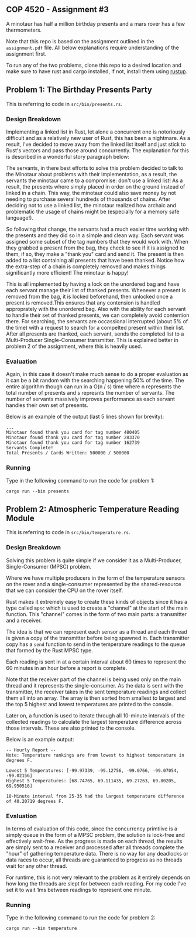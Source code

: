 ## COP 4520 - Assignment #3
A minotaur has half a million birthday presents and a mars rover has a few thermometers.

Note that this repo is based on the assignment outlined in the `assignment.pdf` file.
All below explanations require understanding of the assignment first.

To run any of the two problems, clone this repo to a desired location and make sure to have rust and cargo installed, if not, install them using [rustup](https://rustup.rs).

## Problem 1: The Birthday Presents Party
This is referring to code in `src/bin/presents.rs`.

### Design Breakdown
Implementing a linked list in Rust, let alone a concurrent one is notoriously difficult and as a relatively new user of Rust, this has been a nightmare. As a result, I've decided to move away from the linked list itself and just stick to Rust's vectors and pass those around concurrently. The explanation for this is described in a wonderful story paragraph below:

The servants, in there best efforts to solve this problem decided to talk to the Minotaur about problems with their implementation, as a result, the servants the minotaur came to a compromise: don't use a linked list! As a result, the presents where simply placed in order on the ground instead of linked in a chain. This way, the minotaur could also save money by not needing to purchase several hundreds of thousands of chains. After deciding not to use a linked list, the minotaur realized how archaic and problematic the usage of chains might be (especially for a memory safe language!).

So following that change, the servants had a much easier time working with the presents and they did so in a simple and clean way. Each servant was assigned some subset of the tag numbers that they would work with. When they grabbed a present from the bag, they check to see if it is assigned to them, if so, they make a "thank you" card and send it. The present is then added to a list containing all presents that have been thanked. Notice how the extra-step of a chain is completely removed and makes things significantly more efficient! The minotaur is happy!

This is all implemented by having a lock on the unordered bag and have each servant manage their list of thanked presents. Whenever a present is removed from the bag, it is locked beforehand, then unlocked once a present is removed.This ensures that any contension is handled approprately with the unordered bag. Also with the ability for each servant to handle their set of thanked presents, we can completely avoid contention there. For searching, the servants are occassional interrupted (about 5% of the time) with a request to search for a compelted present within their list. After all presents are thanked, each servant, sends the completed list to a Multi-Producer Single-Consumer transmitter. This is explained better in problem 2 of the assignment, where this is heavily used.

### Evaluation
Again, in this case it doesn't make much sense to do a proper evaluation as it can be a bit random with the searching happening 50% of the time. The entire algorithm though can run in a O(n / s) time where n represents the total number of presents and s represnts the number of servants. The number of servants massively improves performance as each servant handles their own set of presents.

Below is an example of the output (last 5 lines shown for brevity):
```
...
Minotaur found thank you card for tag number 480405
Minotaur found thank you card for tag number 283370
Minotaur found thank you card for tag number 162739
Servants Complete!
Total Presents / Cards Written: 500000 / 500000
```

### Running
Type in the following command to run the code for problem 1:
```
cargo run --bin presents
```

## Problem 2: Atmospheric Temperature Reading Module
This is referring to code in `src/bin/temperature.rs`.

### Design Breakdown
Solving this problem is quite simple if we consider it as a Multi-Producer, Single-Consumer (MPSC) problem.

Where we have multiple producers in the form of the temperature sensors on the rover and a single-consumer represented by the shared-resource that we can consider the CPU on the rover itself.

Rust makes it extremely easy to create these kinds of objects since it has a type called `mpsc` which is used to create a "channel" at the start of the main function. 
This "channel" comes in the form of two main parts: a transmitter and a receiver. 

The idea is that we can represent each sensor as a thread and each thread is given a copy of the transmitter before being spawned in.
Each transmitter copy has a `send` function to send in the temperature readings to the queue that formed by the Rust MPSC type. 

Each reading is sent in at a certain interval about 60 times to represent the 60 minutes in an hour before a report is complete.

Note that the receiver part of the channel is being used only on the main thread and it represents the single-consumer.
As the data is sent with the transmitter, the receiver takes in the sent temperature readings and collect them all into an array.
The array is then sorted from smallest to largest and the top 5 highest and lowest temperatures are printed to the console.

Later on, a function is used to iterate through all 10-minute intervals of the collected readings to calculate the largest temperature difference across those intervals.
These are also printed to the console.

Below is an example output:
```
-- Hourly Report --
Note: Temperature rankings are from lowest to highest temperature in degrees F.

Lowest 5 Temperatures: [-99.97339, -99.12756, -99.0766, -99.07054, -99.02156]
Highest 5 Temperatures: [68.74765, 69.111435, 69.27263, 69.80205, 69.950516]

10-Minute interval from 25-35 had the largest temperature difference of 40.20719 degrees F.
```
### Evaluation
In terms of evaluation of this code, since the concurrency primtiive is a simply queue in the form of a MPSC problem, the solution is lock-free and effectively wait-free. As the progress is made on each thread, the results are simply sent to a receiver and processed after all threads complete the "hour" of gathering temperature data. There is no way for any deadlocks or data races to occur, all threads are guaranteed to progress as no threads wait for any other thread. 

For runtime, this is not very relevant to the problem as it entirely depends on how long the threads are slept for between each reading. 
For my code I've set it to wait 1ms between readings to represent one minute.


### Running
Type in the following command to run the code for problem 2:
```
cargo run --bin temperature
```